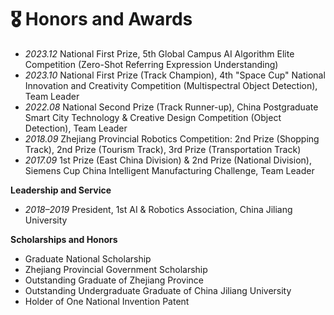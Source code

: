 
# 🎖 Honors and Awards

- *2023.12* National First Prize, 5th Global Campus AI Algorithm Elite Competition (Zero-Shot Referring Expression Understanding)
- *2023.10* National First Prize (Track Champion), 4th "Space Cup" National Innovation and Creativity Competition (Multispectral Object Detection), Team Leader
- *2022.08* National Second Prize (Track Runner-up), China Postgraduate Smart City Technology & Creative Design Competition (Object Detection), Team Leader
- *2018.09* Zhejiang Provincial Robotics Competition: 2nd Prize (Shopping Track), 2nd Prize (Tourism Track), 3rd Prize (Transportation Track)
- *2017.09* 1st Prize (East China Division) & 2nd Prize (National Division), Siemens Cup China Intelligent Manufacturing Challenge, Team Leader

**Leadership and Service**

- *2018–2019* President, 1st AI & Robotics Association, China Jiliang University

**Scholarships and Honors**

- Graduate National Scholarship
- Zhejiang Provincial Government Scholarship
- Outstanding Graduate of Zhejiang Province
- Outstanding Undergraduate Graduate of China Jiliang University
- Holder of One National Invention Patent
